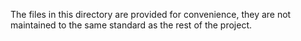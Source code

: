 The files in this directory are provided for convenience, they are not
maintained to the same standard as the rest of the project.
